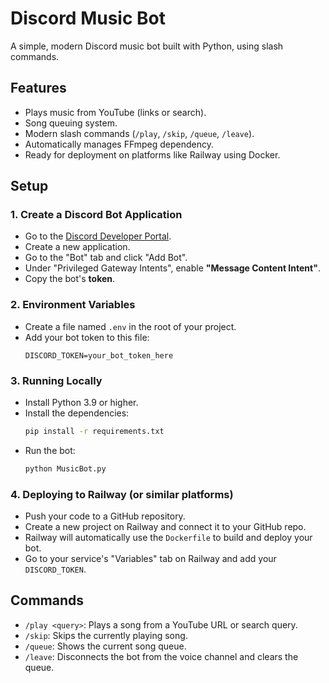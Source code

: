 # Discord Music Bot

A simple, modern Discord music bot built with Python, using slash commands.

## Features

-   Plays music from YouTube (links or search).
-   Song queuing system.
-   Modern slash commands (`/play`, `/skip`, `/queue`, `/leave`).
-   Automatically manages FFmpeg dependency.
-   Ready for deployment on platforms like Railway using Docker.

## Setup

### 1. Create a Discord Bot Application

-   Go to the [Discord Developer Portal](https://discord.com/developers/applications).
-   Create a new application.
-   Go to the "Bot" tab and click "Add Bot".
-   Under "Privileged Gateway Intents", enable **"Message Content Intent"**.
-   Copy the bot's **token**.

### 2. Environment Variables

-   Create a file named `.env` in the root of your project.
-   Add your bot token to this file:
    ```
    DISCORD_TOKEN=your_bot_token_here
    ```

### 3. Running Locally

-   Install Python 3.9 or higher.
-   Install the dependencies:
    ```sh
    pip install -r requirements.txt
    ```
-   Run the bot:
    ```sh
    python MusicBot.py
    ```

### 4. Deploying to Railway (or similar platforms)

-   Push your code to a GitHub repository.
-   Create a new project on Railway and connect it to your GitHub repo.
-   Railway will automatically use the `Dockerfile` to build and deploy your bot.
-   Go to your service's "Variables" tab on Railway and add your `DISCORD_TOKEN`.

## Commands

-   `/play <query>`: Plays a song from a YouTube URL or search query.
-   `/skip`: Skips the currently playing song.
-   `/queue`: Shows the current song queue.
-   `/leave`: Disconnects the bot from the voice channel and clears the queue. 